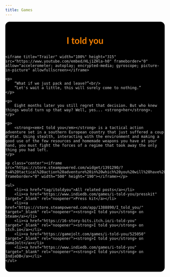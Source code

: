 ```yaml
---
title: Games
---
```


<link rel="stylesheet" href="https://fonts.googleapis.com/css?family=Roboto%20Mono%3A400%2C400italic%2C700%2C700italic" type="text/css"/>

<style type="text/css">
    #i_told_you {
        background: url('i-told-you/background.png') center center repeat-y;
        background-color: #000;
        color: #ccc;
        font-family:'Roboto Mono', Lato, LatoExtended, sans-serif;
        padding: 1em 0;
        border-radius: 1em;
    }

    #i_told_you h2 {
        color: #ff8000;
        font-size: 2em;
        text-align: center;
        margin: 1em;
    }

    #i_told_you p {
        margin: 1em;
    }

    #i_told_you p.center {
        margin: 1em 0;
    }

    #i_told_you a {
        color: #fff;
        text-decoration: underline;
    }
</style>

<div id="i_told_you">
    <h2>I told you</h2>

    <iframe title="Trailer" width="100%" height="315" src="https://www.youtube.com/embed/HLj1ZHla-h0" frameborder="0" allow="accelerometer; autoplay; encrypted-media; gyroscope; picture-in-picture" allowfullscreen></iframe>

    <p>
        “What if we just pack and leave?”<br/>
        “Let's wait a little, this will surely come to nothing.”
    </p>

    <p>
        Eight months later you still regret that decision. But who knew things would turn up that way? Well, yes... <strong>her</strong>.
    </p>

    <p>
        <strong><em>I told you</em></strong> is a tactical action adventure set in a southern European country that just suffered a coup d'état. Using stealth, interacting with the environment and making a good use of the few resources and homemade weapons you have at your hand, you must fight the forces of a regime that took away the only thing you had left.
    </p>

    <p class="center"><iframe src="https://store.steampowered.com/widget/1391290/?t=A%20tactical%20action%20adventure%20in%20which%20you%20will%20have%20to%20use%20stealth%20and%20the%20few%20resources%20at%20your%20hand%20to%20face%20the%20forces%20of%20a%20regime%20that%20took%20away%20the%20only%20thing%20you%20had%20left." frameborder="0" width="500" height="190"></iframe></p>

    <ul>
        <li><a href="tag/itoldyou">All related posts</a></li>
        <li><a href="https://www.indiedb.com/games/i-told-you/presskit" target="_blank" rel="noopener">Press kit</a></li>
        <li><a href="https://store.steampowered.com/app/1388890/I_told_you/" target="_blank" rel="noopener"><strong>I told you</strong> on Steam</a></li>
        <li><a href="https://16-story-bits.itch.io/i-told-you" target="_blank" rel="noopener"><strong>I told you</strong> on itch.io</a></li>
        <li><a href="https://gamejolt.com/games/i-told-you/525050" target="_blank" rel="noopener"><strong>I told you</strong> on GameJolt</a></li>
        <li><a href="https://www.indiedb.com/games/i-told-you" target="_blank" rel="noopener"><strong>I told you</strong> on IndieDB</a></li>
    </ul>
</div>
